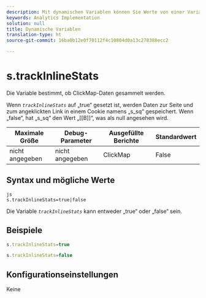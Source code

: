 ```yaml
---
description: Mit dynamischen Variablen können Sie Werte von einer Variablen in eine andere kopieren, ohne die vollständigen Werte mehrfach in die Bildanforderung auf Ihrer Site eingeben zu müssen.
keywords: Analytics Implementation
solution: null
title: Dynamische Variablen
translation-type: ht
source-git-commit: 16ba0b12e0f70112f4c10804d0a13c278388ecc2

---
```



# s.trackInlineStats

Die Variable bestimmt, ob ClickMap-Daten gesammelt werden.

Wenn *`trackInlineStats`* auf „true“ gesetzt ist, werden Daten zur Seite und zum angeklickten Link in einem Cookie namens „s_sq“ gespeichert. Wenn „false“, hat „s_sq“ den Wert „[[B]]“, was als null angesehen wird.

| Maximale Größe | Debug-Parameter | Ausgefüllte Berichte | Standardwert |
|---|---|---|---|
| nicht angegeben | nicht angegeben | ClickMap | False |

## Syntax und mögliche Werte

```
js
s.trackInlineStats=true|false
```

Die Variable *`trackInlineStats`* kann entweder „true“ oder „false“ sein.

## Beispiele

```js
s.trackInlineStats=true
```

```js
s.trackInlineStats=false
```

## Konfigurationseinstellungen

Keine
